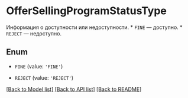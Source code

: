 # OfferSellingProgramStatusType

Информация о доступности или недоступности.  * `FINE` — доступно. * `REJECT` — недоступно. 

## Enum

* `FINE` (value: `'FINE'`)

* `REJECT` (value: `'REJECT'`)

[[Back to Model list]](../README.md#documentation-for-models) [[Back to API list]](../README.md#documentation-for-api-endpoints) [[Back to README]](../README.md)


